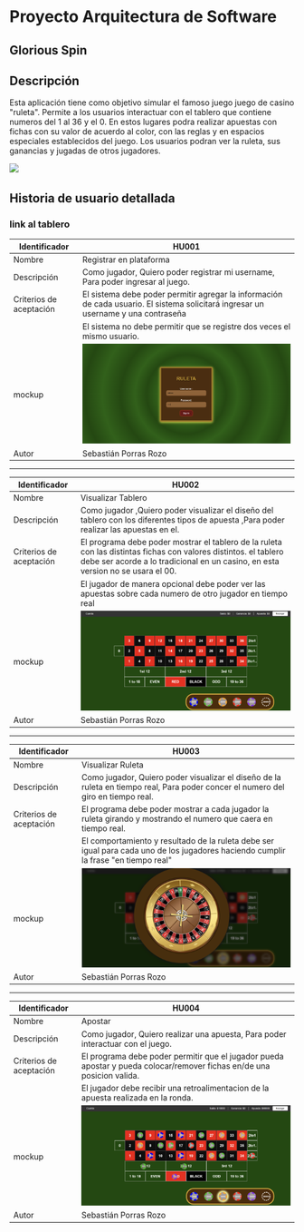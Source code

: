 # Proyecto Arquitectura de Software

## Glorious Spin
## Descripción
Esta aplicación tiene como objetivo simular el famoso juego juego de casino "ruleta". Permite a los usuarios interactuar con el tablero que contiene numeros del 1 al 36 y el 0. En estos lugares podra realizar apuestas con fichas con su valor de acuerdo al color, con las reglas y en espacios especiales establecidos del juego. Los usuarios podran ver la ruleta, sus ganancias y jugadas de otros jugadores.

![](https://stonkstutors.com/wp-content/uploads/2022/04/7-mejores-juegos-de-ruleta-para-Android-e-iOS.SIN_.jpg)
## Historia de usuario detallada

### link al tablero

| Identificador           | HU001                   | 
|-------------------------|--------------------------------| 
| Nombre                  |Registrar en plataforma                   | 
| Descripción             | Como jugador, Quiero poder registrar mi username, Para poder ingresar al juego.              | 
| Criterios de aceptación | El sistema debe poder permitir agregar la información de cada usuario. El sistema solicitará ingresar un username y una contraseña  | 
|                         |El sistema no debe permitir que se registre dos veces el mismo usuario.| 
| mockup| ![login](https://github.com/sebasporras14/PROYECTOARSW/blob/master/images/login.png)|
| Autor                   | Sebastián Porras Rozo                       | 

----


| Identificador           | HU002                   | 
|-------------------------|--------------------------------| 
| Nombre                  | Visualizar Tablero                | 
| Descripción             | Como jugador ,Quiero poder visualizar el diseño del tablero con los diferentes tipos de apuesta ,Para poder realizar las apuestas en el.             | 
| Criterios de aceptación | El programa debe poder mostrar el tablero de la ruleta con las distintas fichas con valores distintos. el tablero debe ser acorde a lo tradicional en un casino, en esta version no se usara el 00.  | 
||El jugador de manera opcional debe poder ver las apuestas sobre cada numero de otro jugador en tiempo real|
| mockup| ![tablero](https://github.com/sebasporras14/PROYECTOARSW/blob/master/images/tablero.png) |
| Autor                   | Sebastián Porras Rozo                       | 

----

| Identificador           | HU003                    | 
|-------------------------|--------------------------------| 
| Nombre                  | Visualizar Ruleta                 | 
| Descripción             | Como jugador, Quiero poder visualizar el diseño de la ruleta en tiempo real, Para poder concer el numero del giro en tiempo real.             | 
| Criterios de aceptación | El programa debe poder mostrar a cada jugador la ruleta girando y mostrando el numero que caera en tiempo real.  | 
||El comportamiento y resultado de la ruleta debe ser igual para cada uno de los jugadores haciendo cumplir la frase "en tiempo real"|
| mockup| ![ruleta](https://github.com/sebasporras14/PROYECTOARSW/blob/master/images/ruleta.png)|
| Autor                   | Sebastián Porras Rozo                       | 

----

| Identificador           | HU004                   | 
|-------------------------|--------------------------------| 
| Nombre                  | Apostar                   | 
| Descripción             | Como jugador, Quiero realizar una apuesta, Para poder interactuar con el juego.              | 
| Criterios de aceptación | El programa debe poder permitir que el jugador pueda apostar y pueda colocar/remover fichas en/de una posicion valida.  | 
||El jugador debe recibir una retroalimentacion de la apuesta realizada en la ronda. |
| mockup| ![apuesta](https://github.com/sebasporras14/PROYECTOARSW/blob/master/images/apuesta.png)|
| Autor                   | Sebastián Porras Rozo                       | 
